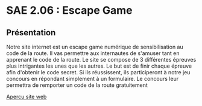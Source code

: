 # SAE 2.06 : Escape Game


## Présentation

Notre site internet est un escape game numérique de sensibilisation au code de la route. 
Il vas permettre aux internautes de s'amuser tant en apprenant le code de la route.
Le site se compose de 3 différentes épreuves plus intrigantes les unes que les autres. 
Le but est de finir chaque épreuve afin d'obtenir le code secret. Si ils réussissent, ils participeront à notre jeu concours en répondant simplement à un formulaire. 
Le concours leur permettra de remporter un code de la route gratuitement

[Apercu site web](https://cdn.discordapp.com/attachments/924661694612013096/945095211548311562/unknown.png)



